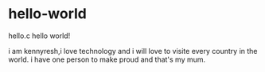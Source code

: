 # hello-world
hello.c
hello world!

i am kennyresh,i love technology and i will love to visite every country in the world.
i have one person to make proud and that's my mum.
